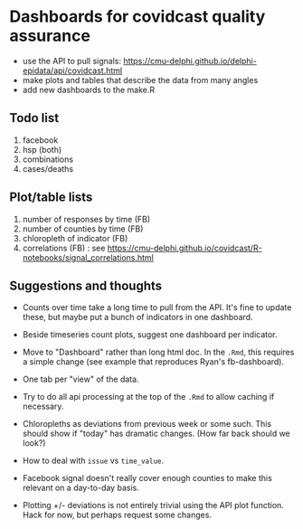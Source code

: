 # Dashboards for covidcast quality assurance

- use the API to pull signals: https://cmu-delphi.github.io/delphi-epidata/api/covidcast.html
- make plots and tables that describe the data from many angles
- add new dashboards to the make.R

## Todo list

1. facebook
2. hsp (both)
3. combinations
4. cases/deaths

## Plot/table lists

1. number of responses by time (FB)
2. number of counties by time (FB)
3. chloropleth of indicator (FB)
4. correlations (FB) : see https://cmu-delphi.github.io/covidcast/R-notebooks/signal_correlations.html

## Suggestions and thoughts

* Counts over time take a long time to pull from the API. It's fine to update these, but maybe put a bunch of indicators in one dashboard.

* Beside timeseries count plots, suggest one dashboard per indicator.

* Move to "Dashboard" rather than long html doc. In the `.Rmd`, this requires a simple change (see example that reproduces Ryan's fb-dashboard).

* One tab per "view" of the data.

* Try to do all api processing at the top of the `.Rmd` to allow caching if necessary.

* Chloropleths as deviations from previous week or some such. This should show if "today" has dramatic changes. (How far back should we look?)

* How to deal with `issue` vs `time_value`.

* Facebook signal doesn't really cover enough counties to make this relevant on a day-to-day basis.

* Plotting +/- deviations is not entirely trivial using the API plot function. Hack for now, but perhaps request some changes.


